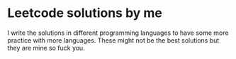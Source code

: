 # Leetcode solutions by me
I write the solutions in different programming languages to have some more practice with more languages.
These might not be the best solutions but they are mine so fuck you.
